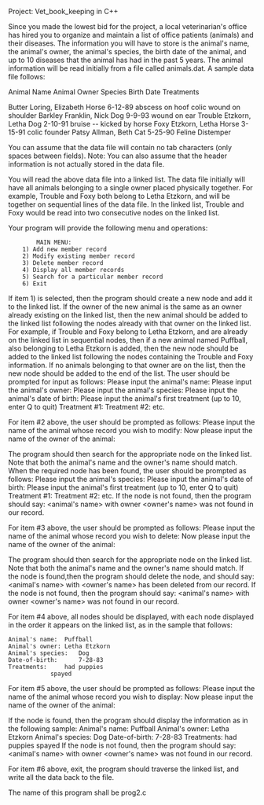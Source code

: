 Project: Vet_book_keeping in C++

Since you made the lowest bid for the project, a local veterinarian's office has hired you to organize and maintain a list of office patients (animals) and their diseases. The information you will have to store is the animal's name, the animal's owner, the animal's species, the birth date of the animal, and up to 10 diseases that the animal has had in the past 5 years. 
The animal information will be read initially from a file called animals.dat. A sample data file follows:

Animal Name		Animal Owner	 	Species  Birth Date    	Treatments

Butter			Loring, Elizabeth	 Horse    6-12-89	abscess on hoof
									colic
									wound on shoulder
Barkley		Franklin, Nick		 Dog	   9-9-93	wound on ear
Trouble		Etzkorn, Letha		 Dog       2-10-91	bruise -- kicked by horse
Foxy			Etzkorn, Letha		 Horse	   3-15-91	colic
									founder
Patsy			Allman, Beth		 Cat	   5-25-90	Feline Distemper


You can assume that the data file will contain no tab characters (only spaces between fields). Note: You can also assume that the header information is not actually stored in the data file.


You will read the above data file into a linked list. The data file initially will have all animals belonging to a single owner placed physically together. For example, Trouble and Foxy both belong to Letha Etzkorn, and will be together on sequential lines of the data file. In the linked list, Trouble and Foxy would be read into two consecutive nodes on the linked list.

Your program will provide the following menu and operations:

			MAIN MENU:
		1) Add new member record
		2) Modify existing member record
		3) Delete member record
		4) Display all member records
		5) Search for a particular member record
		6) Exit

If item 1) is selected, then the program should create a new node and add it to the linked list. If the owner of the new animal is the same as an owner already existing on the linked list, then the new animal should be added to the linked list following the nodes already with that owner on the linked list. For example, if Trouble and Foxy belong to Letha Etzkorn, and are already on the linked list in sequential nodes, then if a new animal named Puffball, also belonging to Letha Etzkorn is added, then the new node should be added to the linked list following the nodes containing the Trouble and Foxy information. If no animals belonging to that owner are on the list, then the new node should be added to the end of the list.
The user should be prompted for input as follows:
Please input the animal's name:
Please input the animal's owner:
Please input the animal's species:
Please input the animal's date of birth:
Please input the animal's first treatment (up to 10, enter Q to quit)
		Treatment #1:
		Treatment #2:
etc.

For item #2 above,  the user should be prompted as follows:
Please input the name of the animal whose record you wish to modify:
Now please input the name of the owner of the animal:

The program should then search for the appropriate node on the linked list. Note that both the animal's name and the owner's name should match.
When the required node has been found, the user should be prompted as follows:
Please input the animal's species:
Please input the animal's date of birth:
Please input the animal's first treatment (up to 10, enter Q to quit)
		Treatment #1:
		Treatment #2:
etc.
If the node is not found, then the program should say:
<animal's name> with owner <owner's name> was not found in our record.

For item #3 above, the user should be prompted as follows:
Please input the name of the animal whose record you wish to delete:
Now please input the name of the owner of the animal:

The program should then search for the appropriate node on the linked list. Note that both the animal's name and the owner's name should match.
If the node is found,then the program should delete the node, and should say:
<animal's name> with <owner's name> has been deleted from our record.
If the node is not found, then the program should say:
<animal's name> with owner <owner's name> was not found in our record.



For item #4 above, all nodes should be displayed, with each node displayed in the order it appears on the linked list, as in the sample that follows:

	Animal's name:	Puffball
	Animal's owner:	Letha Etzkorn
	Animal's species:	Dog
	Date-of-birth:		7-28-83
	Treatments:		had puppies
				spayed

For item #5 above, the user should be prompted as follows:
Please input the name of the animal whose record you wish to display:
Now please input the name of the owner of the animal:

If the node is found, then the program should display the information as in the following sample: 
	Animal's name:	Puffball
	Animal's owner:	Letha Etzkorn
	Animal's species:	Dog
	Date-of-birth:		7-28-83
	Treatments:		had puppies
				spayed
If the node is not found, then the program should say:
<animal's name> with owner <owner's name> was not found in our record.

For item #6 above, exit, the program should traverse the linked list, and write all the data back to the file.

The name of this program shall be prog2.c
